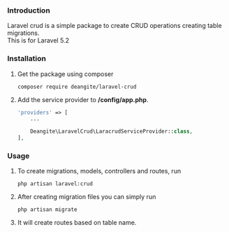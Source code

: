 ### Introduction
Laravel crud is a simple package to create CRUD operations creating table migrations. <br/>
This is for Laravel 5.2

### Installation
1. Get the package using composer 
    ```
    composer require deangite/laravel-crud
    ```

2. Add the service provider to **/config/app.php**.
    ```php
    'providers' => [
        ...

        Deangite\LaravelCrud\LaracrudServiceProvider::class,
    ],
    ```

### Usage
1. To create migrations, models, controllers and routes, run
	```
	php artisan laravel:crud
	```
2. After creating migration files you can simply run
	```
	php artisan migrate
	```
3. It will create routes based on table name.
